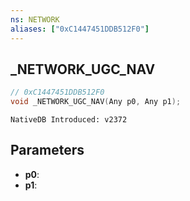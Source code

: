 ```yaml
---
ns: NETWORK
aliases: ["0xC1447451DDB512F0"]
---
```

## _NETWORK_UGC_NAV

```c
// 0xC1447451DDB512F0
void _NETWORK_UGC_NAV(Any p0, Any p1);
```

```
NativeDB Introduced: v2372
```

## Parameters
* **p0**:
* **p1**:
